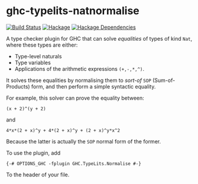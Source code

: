 # ghc-typelits-natnormalise

[![Build Status](https://secure.travis-ci.org/clash-lang/ghc-typelits-natnormalise.png?branch=master)](http://travis-ci.org/clash-lang/ghc-typelits-natnormalise)
[![Hackage](https://img.shields.io/hackage/v/ghc-typelits-natnormalise.svg)](https://hackage.haskell.org/package/ghc-typelits-natnormalise)
[![Hackage Dependencies](https://img.shields.io/hackage-deps/v/ghc-typelits-natnormalise.svg?style=flat)](http://packdeps.haskellers.com/feed?needle=exact%3Aghc-typelits-natnormalise)

A type checker plugin for GHC that can solve _equalities_ 
of types of kind `Nat`, where these types are either:

* Type-level naturals
* Type variables
* Applications of the arithmetic expressions `(+,-,*,^)`.

It solves these equalities by normalising them to _sort-of_
`SOP` (Sum-of-Products) form, and then perform a
simple syntactic equality.

For example, this solver can prove the equality between:

```
(x + 2)^(y + 2)
```

and

```
4*x*(2 + x)^y + 4*(2 + x)^y + (2 + x)^y*x^2
```

Because the latter is actually the `SOP` normal form
of the former.

To use the plugin, add

```
{-# OPTIONS_GHC -fplugin GHC.TypeLits.Normalise #-}
```

To the header of your file.
